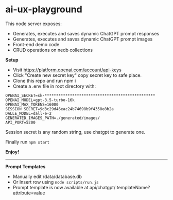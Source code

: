 # ai-ux-playground

This node server exposes: 
 - Generates, executes and saves dynamic ChatGPT prompt responses
 - Generates, executes and saves dynamic ChatGPT prompt images
 - Front-end demo code
 - CRUD operations on nedb collections

<b>Setup</b>

 - Visit <a href="https://platform.openai.com/account/api-keys" target="_blank">https://platform.openai.com/account/api-keys</a>
 - Click "Create new secret key" copy secret key to safe place.
 - Clone this repo and run npm i
 - Create a .env file in root directory with:

```
OPENAI_SECRET=sk-************************************************
OPENAI_MODEL=gpt-3.5-turbo-16k
OPENAI_MAX_TOKENS=16000
SESSION_SECRET=9d3c29d46eac24b74698b9f4358e8b2a
DALLE_MODEL=dall-e-2
GENERATED_IMAGES_PATH=./generated/images/
API_PORT=5200
```

Session secret is any random string, use chatgpt to generate one. 

Finally run <code>npm start</code>

<b>Enjoy!</b>

---------------------------------------------------------------------

<b>Prompt Templates</b>

 - Manually edit /data/database.db
 - Or Insert row using <code>node scripts/run.js</code>
 - Prompt template is now available at api/chatgpt/:templateName?attribute=value
